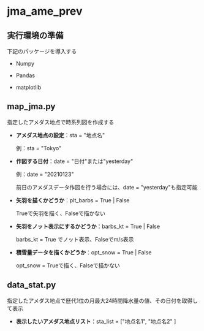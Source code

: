 # jma_ame_prev

## 実行環境の準備

下記のパッケージを導入する

- Numpy

- Pandas

- matplotlib

## map_jma.py

指定したアメダス地点で時系列図を作成する

- **アメダス地点の設定**：sta = "地点名"

    例：sta = "Tokyo"

- **作図する日付**：date = "日付"または"yesterday"

    例：date = "20210123"

    前日のアメダスデータ作図を行う場合には、date = "yesterday"も指定可能

- **矢羽を描くかどうか**：plt_barbs = True | False

    Trueで矢羽を描く、Falseで描かない

- **矢羽をノット表示にするかどうか**：barbs_kt = True | False

    barbs_kt = True でノット表示、Falseでm/s表示

- **積雪量データを描くかどうか**：opt_snow = True | False

    opt_snow = Trueで描く、Falseで描かない

## data_stat.py

指定したアメダス地点で歴代1位の月最大24時間降水量の値、その日付を取得して表示

- **表示したいアメダス地点リスト**：sta_list = ["地点名1", "地点名2" ]
